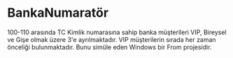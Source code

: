 # BankaNumaratör 
100-110 arasında TC Kimlik numarasına sahip banka müşterileri VIP, Bireysel ve Gişe olmak üzere 3'e ayrılmaktadır. 
VIP müşterilerin sırada her zaman önceliği bulunmaktadır. Bunu simüle eden Windows bir From projesidir.
